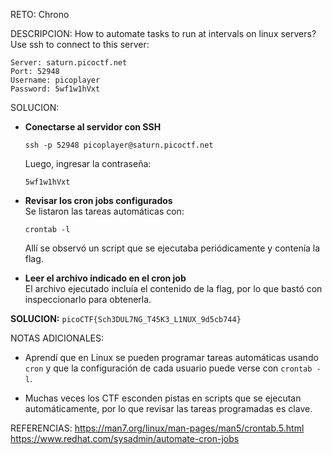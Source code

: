 RETO:
Chrono

DESCRIPCION:
How to automate tasks to run at intervals on linux servers?Use ssh to connect to this server:

```
Server: saturn.picoctf.net
Port: 52948
Username: picoplayer 
Password: 5wf1w1hVxt
```

SOLUCION:
- **Conectarse al servidor con SSH**
    
    `ssh -p 52948 picoplayer@saturn.picoctf.net`
    
    Luego, ingresar la contraseña:
    
    `5wf1w1hVxt`
    
- **Revisar los cron jobs configurados**  
    Se listaron las tareas automáticas con:
    
    `crontab -l`
    
    Allí se observó un script que se ejecutaba periódicamente y contenía la flag.
    
- **Leer el archivo indicado en el cron job**  
    El archivo ejecutado incluía el contenido de la flag, por lo que bastó con inspeccionarlo para obtenerla.

**SOLUCION:** `picoCTF{Sch3DUL7NG_T45K3_L1NUX_9d5cb744}`

NOTAS ADICIONALES:
- Aprendí que en Linux se pueden programar tareas automáticas usando `cron` y que la configuración de cada usuario puede verse con `crontab -l`.

- Muchas veces los CTF esconden pistas en scripts que se ejecutan automáticamente, por lo que revisar las tareas programadas es clave.

REFERENCIAS:
https://man7.org/linux/man-pages/man5/crontab.5.html  
https://www.redhat.com/sysadmin/automate-cron-jobs